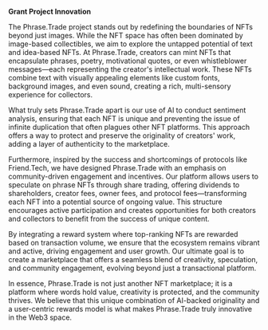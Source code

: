 **Grant Project Innovation**

The Phrase.Trade project stands out by redefining the boundaries of NFTs beyond just images. While the NFT space has often been dominated by image-based collectibles, we aim to explore the untapped potential of text and idea-based NFTs. At Phrase.Trade, creators can mint NFTs that encapsulate phrases, poetry, motivational quotes, or even whistleblower messages—each representing the creator's intellectual work. These NFTs combine text with visually appealing elements like custom fonts, background images, and even sound, creating a rich, multi-sensory experience for collectors.

What truly sets Phrase.Trade apart is our use of AI to conduct sentiment analysis, ensuring that each NFT is unique and preventing the issue of infinite duplication that often plagues other NFT platforms. This approach offers a way to protect and preserve the originality of creators' work, adding a layer of authenticity to the marketplace.

Furthermore, inspired by the success and shortcomings of protocols like Friend.Tech, we have designed Phrase.Trade with an emphasis on community-driven engagement and incentives. Our platform allows users to speculate on phrase NFTs through share trading, offering dividends to shareholders, creator fees, owner fees, and protocol fees—transforming each NFT into a potential source of ongoing value. This structure encourages active participation and creates opportunities for both creators and collectors to benefit from the success of unique content.

By integrating a reward system where top-ranking NFTs are rewarded based on transaction volume, we ensure that the ecosystem remains vibrant and active, driving engagement and user growth. Our ultimate goal is to create a marketplace that offers a seamless blend of creativity, speculation, and community engagement, evolving beyond just a transactional platform.

In essence, Phrase.Trade is not just another NFT marketplace; it is a platform where words hold value, creativity is protected, and the community thrives. We believe that this unique combination of AI-backed originality and a user-centric rewards model is what makes Phrase.Trade truly innovative in the Web3 space.
